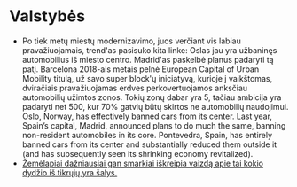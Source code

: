 # Valstybės

* Po tiek metų miestų modernizavimo, juos verčiant vis labiau pravažiuojamais, trend'as pasisuko kita linke: Oslas jau yra užbaninęs automobilius iš miesto centro. Madrid'as paskelbė planus padaryti tą patį. Barcelona 2018-ais metais pelnė European Capital of Urban Mobility titulą, už savo super block'ų iniciatyvą, kurioje į vaikštomas, dviračiais pravažiuojamas erdves perkovertuojamos anksčiau automobilių užimtos zonos. Tokių zonų dabar yra 5, tačiau ambicija yra padaryti net 500, kur 70% gatvių būtų skirtos ne automobilių naudojimui. Oslo, Norway, has effectively banned cars from its center. Last year, Spain’s capital, Madrid, announced plans to do much the same, banning non-resident automobiles in its core. Pontevedra, Spain, has entirely banned cars from its center and substantially reduced them outside it \(and has subsequently seen its shrinking economy revitalized\).
* [Žemėlapiai dažniausiai gan smarkiai iškreipia vaizdą apie tai kokio dydžio iš tikrųjų yra šalys.](https://www.youtube.com/watch?v=lPNrtjboISg)

